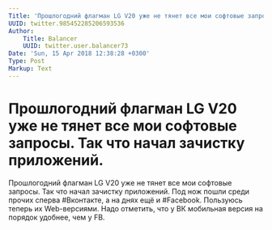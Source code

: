 ```yaml
---
Title: 'Прошлогодний флагман LG V20 уже не тянет все мои софтовые запросы. Так что начал зачистку приложений.'
UUID: twitter.985452285206593536
Author:
    Title: Balancer
    UUID: twitter.user.balancer73
Date: 'Sun, 15 Apr 2018 12:38:28 +0300'
Type: Post
Markup: Text
---
```


# Прошлогодний флагман LG V20 уже не тянет все мои софтовые запросы. Так что начал зачистку приложений.

Прошлогодний флагман LG V20 уже не тянет все мои софтовые
запросы. Так что начал зачистку приложений. Под нож пошли
среди прочих сперва #Вконтакте, а на днях ещё и #Facebook.
Пользуюсь теперь их Web-версиями. Надо отметить, что у ВК
мобильная версия на порядок удобнее, чем у FB.